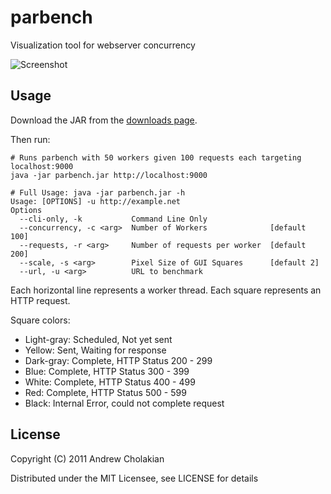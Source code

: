 # parbench

Visualization tool for webserver concurrency

![Screenshot](https://github.com/downloads/andrewvc/parbench/parbench-ss.png)

## Usage

  Download the JAR from the [downloads page](https://github.com/andrewvc/parbench/downloads).
  
  Then run:
    
    # Runs parbench with 50 workers given 100 requests each targeting localhost:9000
    java -jar parbench.jar http://localhost:9000

    # Full Usage: java -jar parbench.jar -h
    Usage: [OPTIONS] -u http://example.net
    Options
      --cli-only, -k           Command Line Only
      --concurrency, -c <arg>  Number of Workers              [default 100]
      --requests, -r <arg>     Number of requests per worker  [default 200]
      --scale, -s <arg>        Pixel Size of GUI Squares      [default 2]
      --url, -u <arg>          URL to benchmark

  Each horizontal line represents a worker thread. Each square represents an HTTP request.

  Square colors:

  * Light-gray: Scheduled, Not yet sent
  * Yellow:     Sent, Waiting for response
  * Dark-gray:  Complete, HTTP Status 200 - 299
  * Blue:       Complete, HTTP Status 300 - 399
  * White:      Complete, HTTP Status 400 - 499
  * Red:        Complete, HTTP Status 500 - 599
  * Black:      Internal Error, could not complete request

## License

Copyright (C) 2011 Andrew Cholakian

Distributed under the MIT Licensee, see LICENSE for details
